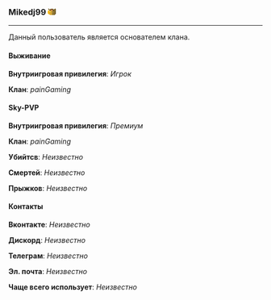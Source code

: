 ### Mikedj99 ![Image alt](https://github.com/ifxory-plugins/painGaming/raw/gh-pages/images/crown.png)
---
Данный пользователь является основателем клана.

#### Выживание

**Внутриигровая привилегия**: *Игрок*

**Клан**: *painGaming*

#### Sky-PVP

**Внутриигровая привилегия**: *Премиум*

**Клан**: *painGaming*

**Убийтсв**: *Неизвестно*

**Смертей**: *Неизвестно*

**Прыжков**: *Неизвестно*

#### Контакты

**Вконтакте**: *Неизвестно*

**Дискорд**: *Неизвестно*

**Телеграм**: *Неизвестно*

**Эл. почта**: *Неизвестно*

**Чаще всего использует**: *Неизвестно*
